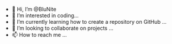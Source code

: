 - 👋 Hi, I’m @BluNite
- 👀 I’m interested in coding...
- 🌱 I’m currently learning how to create a repository on GitHub ...
- 💞️ I’m looking to collaborate on projects ...
- 📫 How to reach me ...

<!---
BluNite/BluNite is a ✨ special ✨ repository because its `README.md` (this file) appears on your GitHub profile.
You can click the Preview link to take a look at your changes.
--->

